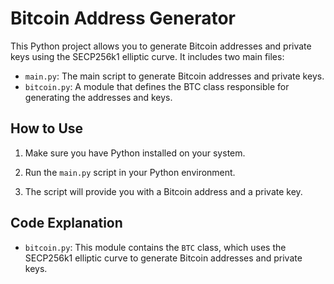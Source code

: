 # Bitcoin Address Generator

This Python project allows you to generate Bitcoin addresses and private keys using the SECP256k1 elliptic curve. It includes two main files:

- `main.py`: The main script to generate Bitcoin addresses and private keys.
- `bitcoin.py`: A module that defines the BTC class responsible for generating the addresses and keys.

## How to Use

1. Make sure you have Python installed on your system.

2. Run the `main.py` script in your Python environment.

3. The script will provide you with a Bitcoin address and a private key.

## Code Explanation

- `bitcoin.py`: This module contains the `BTC` class, which uses the SECP256k1 elliptic curve to generate Bitcoin addresses and private keys.
